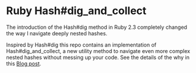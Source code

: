 # Ruby Hash#dig_and_collect

The introduction of the Hash#dig  method in Ruby 2.3 completely changed the way I navigate deeply nested hashes. 

Inspired by Hash#dig this repo contains an implementation of Hash#dig_and_collect, a new utility method to navigate even more complex nested hashes without messing up your code. 
See the details of the why in this [Blog post](http://www.alfredo.motta.name/making-ruby-hashdig-even-more-awesome-introducing-hashdig_and_collect).
